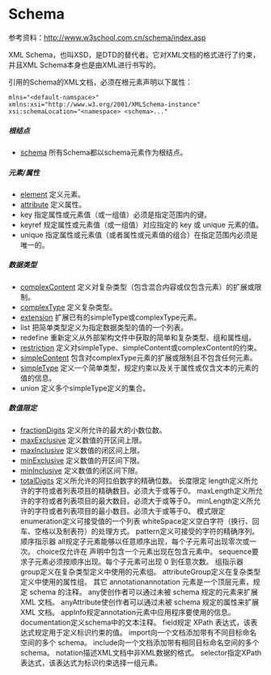 # Schema

参考资料：http://www.w3school.com.cn/schema/index.asp

XML Schema，也叫XSD，是DTD的替代者。它对XML文档的格式进行了约束，并且XML Schema本身也是由XML进行书写的。

引用的Schema的XML文档，必须在根元素声明以下属性：

```
mlns="<default-namspace>"
xmlns:xsi="http://www.w3.org/2001/XMLSchema-instance"
xsi:schemaLocation="<namespace> <schema>..."
```
##### 根结点

- [schema](schema.md) 所有Schema都以schema元素作为根结点。

##### 元素/属性

- [element](element.md) 定义元素。
- [attribute](attribute.md) 定义属性。
- key 指定属性或元素值（或一组值）必须是指定范围内的键。
- keyref 规定属性或元素值（或一组值）对应指定的 key 或 unique 元素的值。
- unique 指定属性或元素值（或者属性或元素值的组合）在指定范围内必须是唯一的。

##### 数据类型

- [complexContent](complexContent.md) 定义对复杂类型（包含混合内容或仅包含元素）的扩展或限制。
- [complexType](complexType.md) 定义复杂类型。
- [extension](extension.md) 扩展已有的simpleType或complexType元素。
- list 把简单类型定义为指定数据类型的值的一个列表。
- redefine 重新定义从外部架构文件中获取的简单和复杂类型、组和属性组。
- [restriction](restriction.md) 定义对simpleType、simpleContent或complexContent的约束。
- [simpleContent](simpleContent.md) 包含对complexType元素的扩展或限制且不包含任何元素。
- [simpleType](simpleType.md) 定义一个简单类型，规定约束以及关于属性或仅含文本的元素的值的信息。
- union 定义多个simpleType定义的集合。

##### 数值限定
- [fractionDigits](fractionDigits.md) 定义所允许的最大的小数位数。
- [maxExclusive](maxExclusive.md) 定义数值的开区间上限。
- [maxInclusive](maxInclusive.md) 定义数值的闭区间上限。
- [minExclusive](minExclusive.md) 定义数值的开区间下限。
- [minInclusive](minInclusive.md) 定义数值的闭区间下限。
- [totalDigits](totalDigits.md) 定义所允许的阿拉伯数字的精确位数。
长度限定
length定义所允许的字符或者列表项目的精确数目。必须大于或等于0。
maxLength定义所允许的字符或者列表项目的最大数目。必须大于或等于0。
minLength定义所允许的字符或者列表项目的最小数目。必须大于或等于0。
模式限定
enumeration定义可接受值的一个列表
whiteSpace定义空白字符（换行、回车、空格以及制表符）的处理方式。
pattern定义可接受的字符的精确序列。
顺序指示器
all规定子元素能够以任意顺序出现，每个子元素可出现零次或一次。
choice仅允许在 声明中包含一个元素出现在包含元素中。
sequence要求子元素必须按顺序出现。每个子元素可出现 0 到任意次数。
组指示器
group定义在复杂类型定义中使用的元素组。
attributeGroup定义在复杂类型定义中使用的属性组。
其它
annotationannotation 元素是一个顶层元素，规定 schema 的注释。
any使创作者可以通过未被 schema 规定的元素来扩展 XML 文档。
anyAttribute使创作者可以通过未被 schema 规定的属性来扩展 XML 文档。
appInfo规定annotation元素中应用程序要使用的信息。
documentation定义schema中的文本注释。
field规定 XPath 表达式，该表达式规定用于定义标识约束的值。
import向一个文档添加带有不同目标命名空间的多个 schema。
include向一个文档添加带有相同目标命名空间的多个 schema。
notation描述XML文档中非XML数据的格式。
selector指定XPath表达式，该表达式为标识约束选择一组元素。